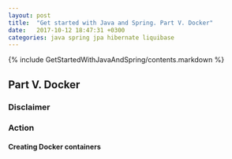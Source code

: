 ```yaml
---
layout: post
title:  "Get started with Java and Spring. Part V. Docker"
date:   2017-10-12 18:47:31 +0300
categories: java spring jpa hibernate liquibase
---
```

{% include GetStartedWithJavaAndSpring/contents.markdown %}

## Part V. Docker
### Disclaimer

### Action
#### Creating Docker containers
